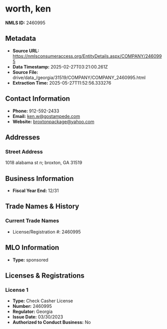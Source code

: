 # worth, ken

**NMLS ID:** 2460995

## Metadata
- **Source URL:** https://nmlsconsumeraccess.org/EntityDetails.aspx/COMPANY/2460995
- **Data Timestamp:** 2025-02-27T03:21:00.261Z
- **Source File:** drive/data_/georgia/31519/COMPANY/COMPANY_2460995.html
- **Extraction Time:** 2025-05-27T11:52:56.333276

## Contact Information
- **Phone:** 912-592-2433
- **Email:** ken.w@gostampede.com
- **Website:** broxtonpackage@yahoo.com

## Addresses
### Street Address
1018 alabama st n; broxton, GA 31519

## Business Information
- **Fiscal Year End:** 12/31

## Trade Names & History
### Current Trade Names
- License/Registration #: 2460995

## MLO Information
- **Type:** sponsored

## Licenses & Registrations

### License 1
- **Type:** Check Casher License
- **Number:** 2460995
- **Regulator:** Georgia
- **Issue Date:** 03/30/2023
- **Authorized to Conduct Business:** No

